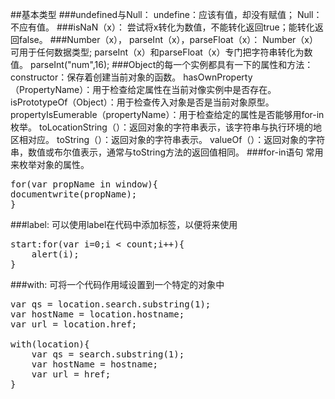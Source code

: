 ##基本类型
###undefined与Null：
	undefine：应该有值，却没有赋值；
	Null： 不应有值。
###isNaN（x）：
	尝试将x转化为数值，不能转化返回true；能转化返回false。
###Number（x）， parseInt（x），parseFloat（x）：
	Number（x）可用于任何数据类型;
	parseInt（x）和parseFloat（x）专门把字符串转化为数值。
	parseInt("num",16);
###Object的每一个实例都具有一下的属性和方法：
	constructor：保存着创建当前对象的函数。
	hasOwnProperty（PropertyName）：用于检查给定属性在当前对像实例中是否存在。
	isPrototypeOf（Object）：用于检查传入对象是否是当前对象原型。
	propertyIsEumerable（propertyName）：用于检查给定的属性是否能够用for-in枚举。
	toLocationString（）：返回对象的字符串表示，该字符串与执行环境的地区相对应。
	toString（）：返回对象的字符串表示。
	valueOf（）：返回对象的字符串，数值或布尔值表示，通常与toString方法的返回值相同。
###for-in语句
	常用来枚举对象的属性。
<pre>for(var propName in window){
documentwrite(propName);
}
</pre>
###label:
	可以使用label在代码中添加标签，以便将来使用
<pre>
start:for(var i=0;i < count;i++){
	alert(i);
}
</pre>
###with:
	可将一个代码作用域设置到一个特定的对象中
<pre>
var qs = location.search.substring(1);
var hostName = location.hostname;
var url = location.href;

with(location){
	var qs = search.substring(1);
	var hostName = hostname;
	var url = href;
}
</pre>
<br /><br /> 
